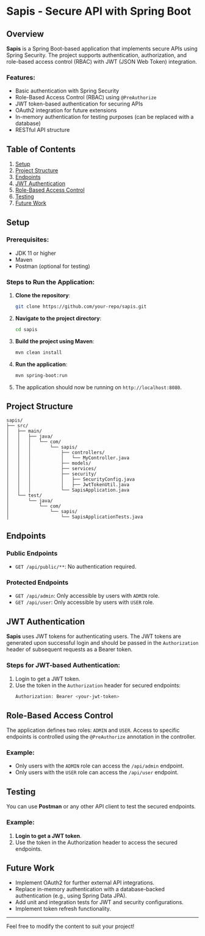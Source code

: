 # Sapis - Secure API with Spring Boot

## Overview
**Sapis** is a Spring Boot-based application that implements secure APIs using Spring Security. The project supports authentication, authorization, and role-based access control (RBAC) with JWT (JSON Web Token) integration.

### Features:
- Basic authentication with Spring Security
- Role-Based Access Control (RBAC) using `@PreAuthorize`
- JWT token-based authentication for securing APIs
- OAuth2 integration for future extensions
- In-memory authentication for testing purposes (can be replaced with a database)
- RESTful API structure

## Table of Contents
1. [Setup](#setup)
2. [Project Structure](#project-structure)
3. [Endpoints](#endpoints)
4. [JWT Authentication](#jwt-authentication)
5. [Role-Based Access Control](#role-based-access-control)
6. [Testing](#testing)
7. [Future Work](#future-work)

## Setup

### Prerequisites:
- JDK 11 or higher
- Maven
- Postman (optional for testing)

### Steps to Run the Application:

1. **Clone the repository**:
    ```bash
    git clone https://github.com/your-repo/sapis.git
    ```

2. **Navigate to the project directory**:
    ```bash
    cd sapis
    ```

3. **Build the project using Maven**:
    ```bash
    mvn clean install
    ```

4. **Run the application**:
    ```bash
    mvn spring-boot:run
    ```

5. The application should now be running on `http://localhost:8080`.

## Project Structure

```
sapis/
├── src/
│   ├── main/
│   │   ├── java/
│   │   │   └── com/
│   │   │       └── sapis/
│   │   │           ├── controllers/
│   │   │           │   └── MyController.java
│   │   │           ├── models/
│   │   │           ├── services/
│   │   │           ├── security/
│   │   │           │   ├── SecurityConfig.java
│   │   │           │   ├── JwtTokenUtil.java
│   │   │           └── SapisApplication.java
│   └── test/
│       └── java/
│           └── com/
│               └── sapis/
│                   └── SapisApplicationTests.java
```

## Endpoints

### Public Endpoints
- `GET /api/public/**`: No authentication required.

### Protected Endpoints
- `GET /api/admin`: Only accessible by users with `ADMIN` role.
- `GET /api/user`: Only accessible by users with `USER` role.

## JWT Authentication

**Sapis** uses JWT tokens for authenticating users. The JWT tokens are generated upon successful login and should be passed in the `Authorization` header of subsequent requests as a Bearer token.

### Steps for JWT-based Authentication:
1. Login to get a JWT token.
2. Use the token in the `Authorization` header for secured endpoints:
    ```bash
    Authorization: Bearer <your-jwt-token>
    ```

## Role-Based Access Control

The application defines two roles: `ADMIN` and `USER`. Access to specific endpoints is controlled using the `@PreAuthorize` annotation in the controller.

### Example:
- Only users with the `ADMIN` role can access the `/api/admin` endpoint.
- Only users with the `USER` role can access the `/api/user` endpoint.

## Testing

You can use **Postman** or any other API client to test the secured endpoints.

### Example:

1. **Login to get a JWT token**.
2. Use the token in the Authorization header to access the secured endpoints.

## Future Work

- Implement OAuth2 for further external API integrations.
- Replace in-memory authentication with a database-backed authentication (e.g., using Spring Data JPA).
- Add unit and integration tests for JWT and security configurations.
- Implement token refresh functionality.

---

Feel free to modify the content to suit your project!
